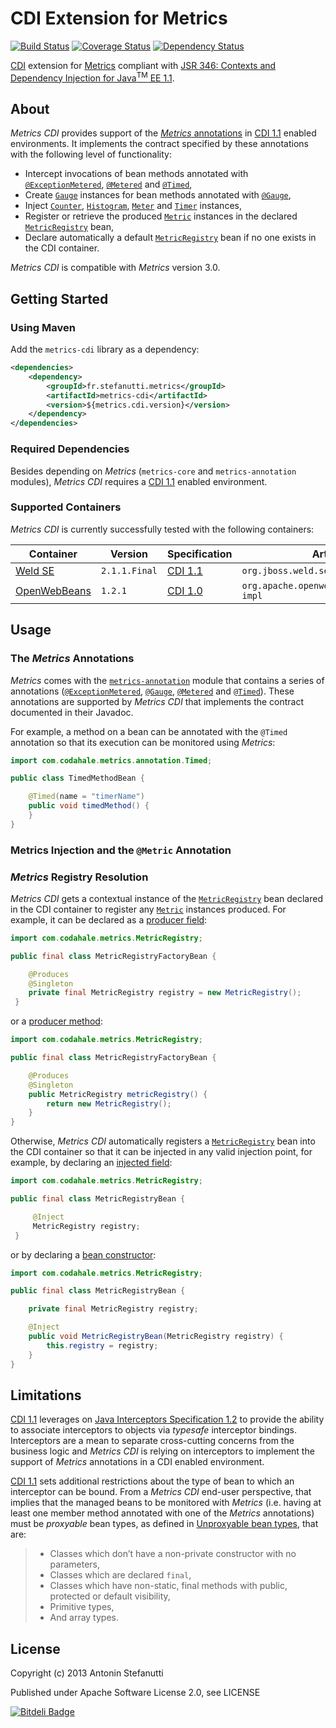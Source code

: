CDI Extension for Metrics
===========

[![Build Status][Travis badge]][Travis build] [![Coverage Status][Coveralls badge]][Coveralls build] [![Dependency Status][VersionEye badge]][VersionEye build]

[Travis badge]: https://secure.travis-ci.org/astefanutti/metrics-cdi.png
[Travis build]: http://travis-ci.org/astefanutti/metrics-cdi
[Coveralls badge]: https://coveralls.io/repos/astefanutti/metrics-cdi/badge.png?branch=master
[Coveralls build]: https://coveralls.io/r/astefanutti/metrics-cdi?branch=master
[VersionEye badge]: https://www.versioneye.com/user/projects/52a633be632bacbded00001c/badge.png
[VersionEye build]: https://www.versioneye.com/user/projects/52a633be632bacbded00001c

[CDI][] extension for [Metrics][] compliant with [JSR 346: Contexts and Dependency Injection for Java<sup>TM</sup> EE 1.1][CDI 1.1].

[CDI]: http://www.cdi-spec.org/
[Metrics]: http://metrics.codahale.com/
[CDI 1.0]: http://jcp.org/en/jsr/detail?id=299
[CDI 1.1]: http://jcp.org/en/jsr/detail?id=346

## About

_Metrics CDI_ provides support of the [_Metrics_ annotations][Metrics annotations] in [CDI 1.1][] enabled environments.
It implements the contract specified by these annotations with the following level of functionality:
+ Intercept invocations of bean methods annotated with [`@ExceptionMetered`][], [`@Metered`][] and [`@Timed`][],
+ Create [`Gauge`][] instances for bean methods annotated with [`@Gauge`][],
+ Inject [`Counter`][], [`Histogram`][], [`Meter`][] and [`Timer`][] instances,
+ Register or retrieve the produced [`Metric`][] instances in the declared [`MetricRegistry`][] bean,
+ Declare automatically a default [`MetricRegistry`][] bean if no one exists in the CDI container.

_Metrics CDI_ is compatible with _Metrics_ version 3.0.

[Metrics annotations]: https://github.com/codahale/metrics/tree/master/metrics-annotation
[`@ExceptionMetered`]: http://maginatics.github.io/metrics/apidocs/com/codahale/metrics/annotation/ExceptionMetered.html
[`@Metered`]: http://maginatics.github.io/metrics/apidocs/com/codahale/metrics/annotation/Gauge.html
[`@Timed`]: http://maginatics.github.io/metrics/apidocs/com/codahale/metrics/annotation/Timed.html
[`Gauge`]: http://maginatics.github.io/metrics/apidocs/com/codahale/metrics/Gauge.html
[`@Gauge`]: http://maginatics.github.io/metrics/apidocs/com/codahale/metrics/annotation/Gauge.html
[`Counter`]: http://maginatics.github.io/metrics/apidocs/com/codahale/metrics/Counter.html
[`Histogram`]: http://maginatics.github.io/metrics/apidocs/com/codahale/metrics/Histogram.html
[`Meter`]: http://maginatics.github.io/metrics/apidocs/com/codahale/metrics/Meter.html
[`Timer`]: http://maginatics.github.io/metrics/apidocs/com/codahale/metrics/Timer.html
[`Metric`]: http://maginatics.github.io/metrics/apidocs/com/codahale/metrics/Metric.html
[`MetricRegistry`]: http://maginatics.github.io/metrics/apidocs/com/codahale/metrics/MetricRegistry.html

## Getting Started

### Using Maven

Add the `metrics-cdi` library as a dependency:

```xml
<dependencies>
    <dependency>
        <groupId>fr.stefanutti.metrics</groupId>
        <artifactId>metrics-cdi</artifactId>
        <version>${metrics.cdi.version}</version>
    </dependency>
</dependencies>
```

### Required Dependencies

Besides depending on _Metrics_ (`metrics-core` and `metrics-annotation` modules), _Metrics CDI_ requires
a [CDI 1.1][] enabled environment.

### Supported Containers

_Metrics CDI_ is currently successfully tested with the following containers:

| Container        | Version       | Specification | Artifact Id                                 |
| ---------------- | ------------- | ------------- | ------------------------------------------- |
| [Weld SE][]      | `2.1.1.Final` | [CDI 1.1][]   | `org.jboss.weld.se:weld-se-core`            |
| [OpenWebBeans][] | `1.2.1`       | [CDI 1.0][]   | `org.apache.openwebbeans:openwebbeans-impl` |

[Weld SE]: http://weld.cdi-spec.org/
[OpenWebBeans]: http://openwebbeans.apache.org/

## Usage

### The _Metrics_ Annotations

_Metrics_ comes with the [`metrics-annotation`][Metrics annotations] module that contains a series
of annotations ([`@ExceptionMetered`][], [`@Gauge`][], [`@Metered`][] and [`@Timed`][]).
These annotations are supported by _Metrics CDI_ that implements the contract documented in their Javadoc.

For example, a method on a bean can be annotated with the `@Timed` annotation so that its execution
can be monitored using _Metrics_:

```java
import com.codahale.metrics.annotation.Timed;

public class TimedMethodBean {

    @Timed(name = "timerName")
    public void timedMethod() {
    }
}
```

### Metrics Injection and the `@Metric` Annotation

### _Metrics_ Registry Resolution

_Metrics CDI_ gets a contextual instance of the [`MetricRegistry`][] bean declared in the CDI container
to register any [`Metric`][] instances produced. For example, it can be declared as a [producer field][]:

```java
import com.codahale.metrics.MetricRegistry;

public final class MetricRegistryFactoryBean {

    @Produces
    @Singleton
    private final MetricRegistry registry = new MetricRegistry();
 }
```

or a [producer method][]:

```java
import com.codahale.metrics.MetricRegistry;

public final class MetricRegistryFactoryBean {

    @Produces
    @Singleton
    public MetricRegistry metricRegistry() {
        return new MetricRegistry();
    }
}
```

Otherwise, _Metrics CDI_ automatically registers a [`MetricRegistry`][] bean into the CDI container
so that it can be injected in any valid injection point, for example, by declaring an [injected field][]:

```java
import com.codahale.metrics.MetricRegistry;

public final class MetricRegistryBean {

     @Inject
     MetricRegistry registry;
 }
```

or by declaring a [bean constructor][]:

```java
import com.codahale.metrics.MetricRegistry;

public final class MetricRegistryBean {

    private final MetricRegistry registry;

    @Inject
    public void MetricRegistryBean(MetricRegistry registry) {
        this.registry = registry;
    }
}
```

[producer field]: http://docs.jboss.org/cdi/spec/1.1/cdi-spec.html#producer_field
[producer method]: http://docs.jboss.org/cdi/spec/1.1/cdi-spec.html#producer_method
[injected field]: http://docs.jboss.org/cdi/spec/1.1/cdi-spec.html#injected_fields
[bean constructor]: http://docs.jboss.org/cdi/spec/1.1/cdi-spec.html#bean_constructors

## Limitations

[CDI 1.1][CDI 1.1 spec] leverages on [Java Interceptors Specification 1.2][] to provide the ability to associate interceptors
to objects via _typesafe_ interceptor bindings. Interceptors are a mean to separate cross-cutting concerns from the business logic
and _Metrics CDI_ is relying on interceptors to implement the support of _Metrics_ annotations in a CDI enabled environment.

[CDI 1.1][CDI 1.1 spec] sets additional restrictions about the type of bean to which an interceptor can be bound. From a _Metrics CDI_ end-user
perspective, that implies that the managed beans to be monitored with _Metrics_ (i.e. having at least one member method annotated
with one of the _Metrics_ annotations) must be _proxyable_ bean types, as defined in [Unproxyable bean types][], that are:
> + Classes which don’t have a non-private constructor with no parameters,
> + Classes which are declared `final`,
> + Classes which have non-static, final methods with public, protected or default visibility,
> + Primitive types,
> + And array types.

[CDI 1.1 spec]: http://docs.jboss.org/cdi/spec/1.1/cdi-spec.html
[Java Interceptors Specification 1.2]: http://download.oracle.com/otndocs/jcp/interceptors-1_2-mrel2-eval-spec/
[Binding an interceptor to a bean]: http://docs.jboss.org/cdi/spec/1.1/cdi-spec.html#binding_interceptor_to_bean
[Unproxyable bean types]: http://docs.jboss.org/cdi/spec/1.1/cdi-spec.html#unproxyable

License
-------

Copyright (c) 2013 Antonin Stefanutti

Published under Apache Software License 2.0, see LICENSE

[![Bitdeli Badge](https://d2weczhvl823v0.cloudfront.net/astefanutti/metrics-cdi/trend.png)](https://bitdeli.com/free "Bitdeli Badge")

